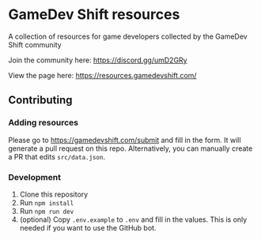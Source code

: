 # GameDev Shift resources

A collection of resources for game developers collected by the GameDev Shift community

Join the community here:
https://discord.gg/umD2GRy

View the page here:
https://resources.gamedevshift.com/

## Contributing

### Adding resources

Please go to https://gamedevshift.com/submit and fill in the form. It will generate
a pull request on this repo. Alternatively, you can manually create a PR that edits `src/data.json`.

### Development

1.  Clone this repository
2.  Run `npm install`
3.  Run `npm run dev`
4.  (optional) Copy `.env.example` to `.env` and fill in the values. This is only needed if you want to use the GitHub bot.
